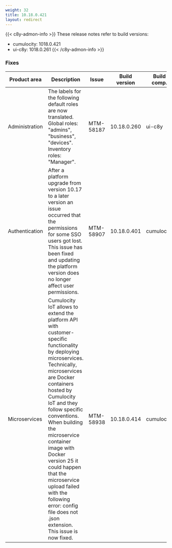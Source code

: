 ```yaml
---
weight: 32
title: 10.18.0.421
layout: redirect
---
```


{{< c8y-admon-info >}}
These release notes refer to build versions:
- cumulocity: 1018.0.421
- ui-c8y: 1018.0.261
{{< /c8y-admon-info >}}


### Fixes

<table>
<colgroup>
<col style="width: 15%;">
<col style="width:50%;">
<col style="width: 10%;">
<col style="width: 12%;">
<col style="width: 13%;">
</colgroup>
<thead><tr>
<th>
Product area</th>
<th>
Description</th>
<th>
Issue</th>
<th>
Build version</th>
<th>Build comp.</th>
</tr>
</thead><tbody>

<tr>
<td>Administration</td>
<td>The labels for the following default roles are now translated. Global roles: "admins", "business", "devices". Inventory roles: "Manager".</td>
<td>MTM-58187</td>
<td>10.18.0.260</td>
<td>ui-c8y</td>
</tr>

<tr>
<td>Authentication</td>
<td>After a platform upgrade from version 10.17 to a later version an issue occurred that the permissions for some SSO users got lost. This issue has been fixed and updating the platform version does no longer affect user permissions.</td>
<td>MTM-58907</td>
<td>10.18.0.401</td>
<td>cumulocity</td>
</tr>

<tr>
<td>Microservices</td>
<td>Cumulocity IoT allows to extend the platform API with customer-specific functionality by deploying microservices. Technically, microservices are Docker containers hosted by Cumulocity IoT and they follow specific conventions. When building the microservice container image with Docker version 25 it could happen that the microservice upload failed with the following error: config file does not .json extension. This issue is now fixed.</td>
<td>MTM-58938</td>
<td>10.18.0.414</td>
<td>cumulocity</td>
</tr>

</tbody></table>
